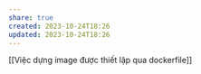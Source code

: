 ```yaml
---
share: true
created: 2023-10-24T18:26
updated: 2023-10-24T18:26
---
```

[[Việc dựng image được thiết lập qua dockerfile]]
